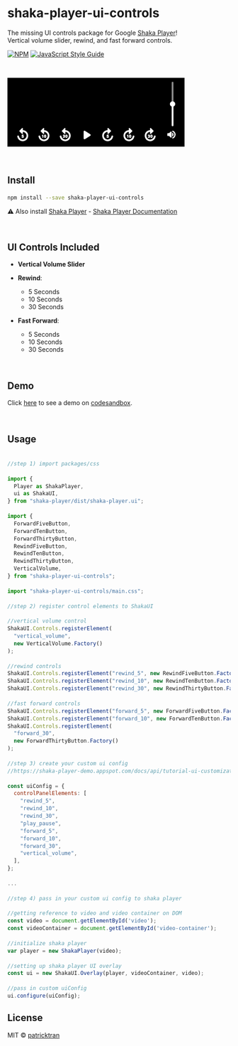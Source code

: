 # shaka-player-ui-controls
The missing UI controls package for Google [Shaka Player](https://github.com/google/shaka-player)! <br/>Vertical volume slider, rewind, and fast forward controls.  

[![NPM](https://img.shields.io/npm/v/shaka-player-ui-controls.svg)](https://www.npmjs.com/package/shaka-player-ui-controls) [![JavaScript Style Guide](https://img.shields.io/badge/code_style-standard-brightgreen.svg)](https://standardjs.com)

<br />

![screenshot](/shaka-player-ui-controls-screenshot.png?raw=true)

<br />

## Install  

```bash
npm install --save shaka-player-ui-controls
```

⚠️ Also install [Shaka Player](https://www.npmjs.com/package/shaka-player) - [Shaka Player Documentation](https://shaka-player-demo.appspot.com/docs/api/tutorial-welcome.html)

<br />

## UI Controls Included  

* **Vertical Volume Slider**

* **Rewind**: 
  - 5 Seconds
  - 10 Seconds
  - 30 Seconds

* **Fast Forward**: 
  - 5 Seconds
  - 10 Seconds
  - 30 Seconds

<br />

## Demo  

Click [here](https://codesandbox.io/s/shaka-player-ui-controls-h2y49-h2y49) to see a demo on [codesandbox](https://codesandbox.io/s/shaka-player-ui-controls-h2y49-h2y49).

<br />

## Usage  

```js

//step 1) import packages/css

import {
  Player as ShakaPlayer,
  ui as ShakaUI,
} from "shaka-player/dist/shaka-player.ui";

import {
  ForwardFiveButton,
  ForwardTenButton,
  ForwardThirtyButton,
  RewindFiveButton,
  RewindTenButton,
  RewindThirtyButton,
  VerticalVolume,
} from "shaka-player-ui-controls";

import "shaka-player-ui-controls/main.css";

//step 2) register control elements to ShakaUI

//vertical volume control
ShakaUI.Controls.registerElement(
  "vertical_volume",
  new VerticalVolume.Factory()
);

//rewind controls
ShakaUI.Controls.registerElement("rewind_5", new RewindFiveButton.Factory());
ShakaUI.Controls.registerElement("rewind_10", new RewindTenButton.Factory());
ShakaUI.Controls.registerElement("rewind_30", new RewindThirtyButton.Factory());

//fast forward controls
ShakaUI.Controls.registerElement("forward_5", new ForwardFiveButton.Factory());
ShakaUI.Controls.registerElement("forward_10", new ForwardTenButton.Factory());
ShakaUI.Controls.registerElement(
  "forward_30",
  new ForwardThirtyButton.Factory()
);

//step 3) create your custom ui config
//https://shaka-player-demo.appspot.com/docs/api/tutorial-ui-customization.html

const uiConfig = {
  controlPanelElements: [
    "rewind_5",
    "rewind_10",
    "rewind_30",
    "play_pause",
    "forward_5",
    "forward_10",
    "forward_30",
    "vertical_volume",
  ],
};

...

//step 4) pass in your custom ui config to shaka player

//getting reference to video and video container on DOM
const video = document.getElementById('video');
const videoContainer = document.getElementById('video-container');

//initialize shaka player
var player = new ShakaPlayer(video);

//setting up shaka player UI overlay
const ui = new ShakaUI.Overlay(player, videoContainer, video);

//pass in custom uiConfig
ui.configure(uiConfig);
```
## License

MIT © [patricktran](https://github.com/patricktran)